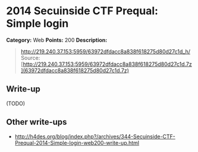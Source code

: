 # 2014 Secuinside CTF Prequal: Simple login

**Category:** Web
**Points:** 200
**Description:**

> <http://219.240.37.153:5959/63972dfdacc8a838f618275d80d27c1d_h/>
> Source: [http://219.240.37.153:5959/63972dfdacc8a838f618275d80d27c1d.7z](63972dfdacc8a838f618275d80d27c1d.7z)

## Write-up

(TODO)

## Other write-ups

* <http://h4des.org/blog/index.php?/archives/344-Secuinside-CTF-Prequal-2014-Simple-login-web200-write-up.html>
